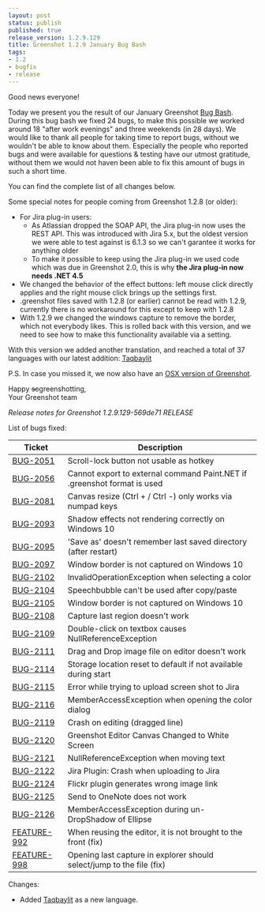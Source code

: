 ```yaml
---
layout: post
status: publish
published: true
release_version: 1.2.9.129
title: Greenshot 1.2.9 January Bug Bash
tags:
- 1.2
- bugfix
- release
---
```

Good news everyone!

Today we present you the result of our January Greenshot [Bug Bash](https://en.wikipedia.org/wiki/Bug_bash).
During this bug bash we fixed 24 bugs, to make this possible we worked around 18 "after work evenings" and three weekends (in 28 days).
We would like to thank all people for taking time to report bugs, without we wouldn't be able to know about them.
Especially the people who reported bugs and were available for questions & testing have
our utmost gratitude, without them we would not haven been able to fix this amount of bugs in such a short time.

You can find the complete list of all changes below.

Some special notes for people coming from Greenshot 1.2.8 (or older):

* For Jira plug-in users:
  * As Atlassian dropped the SOAP API, the Jira plug-in now uses the REST API. This was introduced with Jira 5.x, but the oldest version we were able to test against is 6.1.3 so we can't garantee it works for anything older
  * To make it possible to keep using the Jira plug-in we used code which was due in Greenshot 2.0, this is why **the Jira plug-in now needs .NET 4.5**
* We changed the behavior of the effect buttons: left mouse click directly applies and the right mouse click brings up the settings first.
* .greenshot files saved with 1.2.8 (or earlier) cannot be read with 1.2.9, currently there is no workaround for this except to keep with 1.2.8
* With 1.2.9 we changed the windows capture to remove the border, which not everybody likes. This is rolled back with this version, and we need to see how to make this functionality available via a setting.


With this version we added another translation, and reached a total of 37 languages with our latest addition: [Taqbaylit](https://en.wikipedia.org/wiki/Kabyle_language)

P.S.
In case you missed it, we now also have an [OSX version of Greenshot](/2017/01/10/mac-os-launch/).


Happy ~~sc~~greenshotting,<BR/>
Your Greenshot team


*Release notes for Greenshot 1.2.9.129-569de71 RELEASE*

List of bugs fixed:

| Ticket | Description |
| --- | --- |
| [BUG-2051](https://greenshot.atlassian.net/browse/BUG-2051) | Scroll-lock button not usable as hotkey |
| [BUG-2056](https://greenshot.atlassian.net/browse/BUG-2056) | Cannot export to external command Paint.NET if .greenshot format is used |
| [BUG-2081](https://greenshot.atlassian.net/browse/BUG-2081) | Canvas resize (Ctrl + / Ctrl -) only works via numpad keys |
| [BUG-2093](https://greenshot.atlassian.net/browse/BUG-2093) | Shadow effects not rendering correctly on Windows 10 |
| [BUG-2095](https://greenshot.atlassian.net/browse/BUG-2095) | 'Save as' doesn't remember last saved directory (after restart) |
| [BUG-2097](https://greenshot.atlassian.net/browse/BUG-2097) | Window border is not captured on Windows 10 |
| [BUG-2102](https://greenshot.atlassian.net/browse/BUG-2102) | InvalidOperationException when selecting a color |  
| [BUG-2104](https://greenshot.atlassian.net/browse/BUG-2104) | Speechbubble can't be used after copy/paste |
| [BUG-2105](https://greenshot.atlassian.net/browse/BUG-2105) | Window border is not captured on Windows 10 |
| [BUG-2108](https://greenshot.atlassian.net/browse/BUG-2108) | Capture last region doesn't work |
| [BUG-2109](https://greenshot.atlassian.net/browse/BUG-2109) | Double-click on textbox causes NullReferenceException |
| [BUG-2111](https://greenshot.atlassian.net/browse/BUG-2111) | Drag and Drop image file on editor doesn't work |
| [BUG-2114](https://greenshot.atlassian.net/browse/BUG-2114) | Storage location reset to default if not available during start |
| [BUG-2115](https://greenshot.atlassian.net/browse/BUG-2115) | Error while trying to upload screen shot to Jira |
| [BUG-2116](https://greenshot.atlassian.net/browse/BUG-2116) | MemberAccessException when opening the color dialog |
| [BUG-2119](https://greenshot.atlassian.net/browse/BUG-2119) | Crash on editing (dragged line) |
| [BUG-2120](https://greenshot.atlassian.net/browse/BUG-2120) | Greenshot Editor Canvas Changed to White Screen |
| [BUG-2121](https://greenshot.atlassian.net/browse/BUG-2121) | NullReferenceException when moving text |
| [BUG-2122](https://greenshot.atlassian.net/browse/BUG-2122) | Jira Plugin: Crash when uploading to Jira |
| [BUG-2124](https://greenshot.atlassian.net/browse/BUG-2124) | Flickr plugin generates wrong image link |
| [BUG-2125](https://greenshot.atlassian.net/browse/BUG-2125) | Send to OneNote does not work |
| [BUG-2126](https://greenshot.atlassian.net/browse/BUG-2126) | MemberAccessException during un-DropShadow of Ellipse |
| [FEATURE-992](https://greenshot.atlassian.net/browse/FEATURE-992) | When reusing the editor, it is not brought to the front (fix) |
| [FEATURE-998](https://greenshot.atlassian.net/browse/FEATURE-998) | Opening last capture in explorer should select/jump to the file (fix) |

Changes:

* Added [Taqbaylit](https://en.wikipedia.org/wiki/Kabyle_language) as a new language.